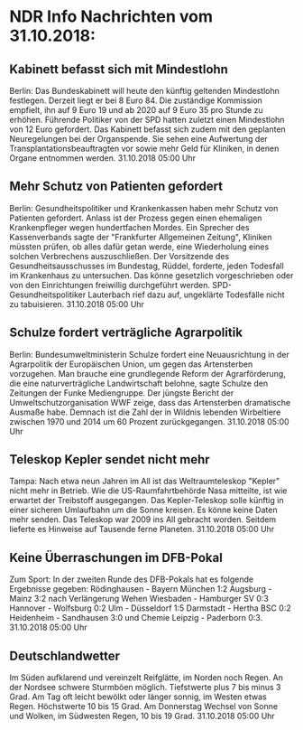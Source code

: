 # NDR Info Nachrichten vom 31.10.2018:


## Kabinett befasst sich mit Mindestlohn
Berlin: Das Bundeskabinett will heute den künftig geltenden Mindestlohn festlegen. Derzeit liegt er bei 8 Euro 84. Die zuständige Kommission empfielt, ihn auf 9 Euro 19 und ab 2020 auf 9 Euro 35 pro Stunde zu erhöhen. Führende Politiker von der SPD hatten zuletzt einen Mindestlohn von 12 Euro gefordert. Das Kabinett befasst sich zudem mit den geplanten Neuregelungen bei der Organspende. Sie sehen eine Aufwertung der Transplantationsbeauftragten vor sowie mehr Geld für Kliniken, in denen Organe entnommen werden. 31.10.2018 05:00 Uhr 

## Mehr Schutz von Patienten gefordert
Berlin:      Gesundheitspolitiker und Krankenkassen haben mehr Schutz von Patienten gefordert. Anlass ist der Prozess gegen einen ehemaligen Krankenpfleger wegen hundertfachen Mordes. Ein Sprecher des Kassenverbands sagte der "Frankfurter Allgemeinen Zeitung", Kliniken müssten prüfen, ob alles dafür getan werde, eine Wiederholung eines solchen Verbrechens auszuschließen. Der Vorsitzende des Gesundheitsausschusses im Bundestag, Rüddel, forderte, jeden Todesfall im Krankenhaus zu untersuchen. Das könne gesetzlich vorgeschrieben oder von den Einrichtungen freiwillig durchgeführt werden. SPD-Gesundheitspolitiker Lauterbach rief dazu auf, ungeklärte Todesfälle nicht zu tabuisieren. 31.10.2018 05:00 Uhr 

## Schulze fordert verträgliche Agrarpolitik
Berlin: Bundesumweltministerin Schulze fordert eine Neuausrichtung in der Agrarpolitik der Europäischen Union, um gegen das Artensterben vorzugehen. Man brauche eine grundlegende Reform der Agrarförderung, die eine naturverträgliche Landwirtschaft belohne, sagte Schulze den Zeitungen der Funke Mediengruppe. Der jüngste Bericht der Umweltschutzorganisation WWF zeige, dass das Artensterben dramatische Ausmaße habe. Demnach ist die Zahl der in Wildnis lebenden Wirbeltiere zwischen 1970 und 2014 um 60 Prozent zurückgegangen. 31.10.2018 05:00 Uhr 

## Teleskop Kepler sendet nicht mehr
Tampa: Nach etwa neun Jahren im All ist das Weltraumteleskop "Kepler" nicht mehr in Betrieb. Wie die US-Raumfahrtbehörde Nasa mitteilte, ist wie erwartet der Treibstoff ausgegangen. Das Kepler-Teleskop solle künftig in einer sicheren Umlaufbahn um die Sonne kreisen. Es könne keine Daten mehr senden. Das Teleskop war 2009 ins All gebracht worden. Seitdem lieferte es Hinweise auf Tausende ferne Planeten. 31.10.2018 05:00 Uhr 

## Keine Überraschungen im DFB-Pokal
Zum Sport: In der zweiten Runde des DFB-Pokals hat es folgende Ergebnisse gegeben: Rödinghausen - Bayern München 1:2
Augsburg - Mainz 					3:2 nach Verlängerung Wehen Wiesbaden - Hamburger SV 0:3
Hannover - Wolfsburg 0:2
Ulm - Düsseldorf   					1:5
Darmstadt - Hertha BSC  				0:2
Heidenheim - Sandhausen  			3:0
und
Chemie Leipzig - Paderborn 0:3. 31.10.2018 05:00 Uhr 

## Deutschlandwetter
Im Süden aufklarend und vereinzelt Reifglätte, im Norden noch Regen. An der Nordsee schwere Sturmböen möglich. Tiefstwerte plus 7 bis minus 3 Grad. Am Tag oft leicht bewölkt oder länger sonnig, im Westen etwas Regen. Höchstwerte 10 bis 15 Grad. Am Donnerstag Wechsel von Sonne und Wolken, im Südwesten Regen, 10 bis 19 Grad. 31.10.2018 05:00 Uhr 
